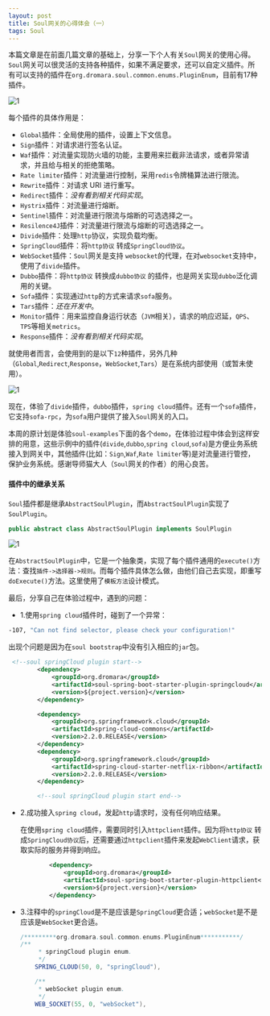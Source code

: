 ```yaml
---
layout: post
title: Soul网关的心得体会（一）
tags: Soul
---
```


本篇文章是在前面几篇文章的基础上，分享一下个人有关`Soul`网关的使用心得。`Soul`网关可以很灵活的支持各种插件，如果不满足要求，还可以自定义插件。所有可以支持的插件在`org.dromara.soul.common.enums.PluginEnum`，目前有17种插件。

![1](https://midnight2104.github.io/img/2021-1-17/1.png)

每个插件的具体作用是：

- `Global`插件：全局使用的插件，设置上下文信息。
- `Sign`插件：对请求进行签名认证。
- `Waf`插件：对流量实现防火墙的功能，主要用来拦截非法请求，或者异常请求，并且给与相关的拒绝策略。
- `Rate limiter`插件：对流量进行控制，采用`redis`令牌桶算法进行限流。
- `Rewrite`插件：对请求 URI 进行重写。
- `Redirect`插件：*没有看到相关代码实现*。
- `Hystrix`插件：对流量进行熔断。
- `Sentinel`插件：对流量进行限流与熔断的可选选择之一。
- `Resilence4J`插件：对流量进行限流与熔断的可选选择之一。
- `Divide`插件：处理`http`协议，实现负载均衡。
- `SpringCloud`插件：将`http协议` 转成`SpringCloud协议`。
- `WebSocket`插件：`Soul`网关是支持 `websocket`的代理，在对`websocket`支持中，使用了`divide`插件。
- `Dubbo`插件：将`http协议` 转换成`dubbo协议` 的插件，也是网关实现`dubbo`泛化调用的关键。
- `Sofa`插件：实现通过`http`的方式来请求`sofa`服务。
- `Tars`插件：*还在开发中*。
- `Monitor`插件：用来监控自身运行状态（`JVM`相关），请求的响应迟延，`QPS`、`TPS`等相关`metrics`。
- `Response`插件：*没有看到相关代码实现*。

就使用者而言，会使用到的是以下`12`种插件，另外几种（`Global`,`Redirect`,`Response`，`WebSocket`,`Tars`）是在系统内部使用（或暂未使用）。

![1](https://midnight2104.github.io/img/2021-1-17/2.png)

现在，体验了`divide`插件，`dubbo`插件，`spring cloud`插件。还有一个`sofa`插件，它支持`sofa-rpc`，为`sofa`用户提供了接入`Soul`网关的入口。

本周的原计划是体验`soul-examples`下面的各个`demo`，在体验过程中体会到这样安排的用意，这些示例中的插件(`divide`,`dubbo`,`spring cloud`,`sofa`)是方便业务系统接入到网关中，其他插件(比如：`Sign`,`Waf`,`Rate limiter`等)是对流量进行管控，保护业务系统。感谢导师猫大人（`Soul`网关的作者）的用心良苦。



#### 插件中的继承关系

`Soul`插件都是继承`AbstractSoulPlugin`，而`AbstractSoulPlugin`实现了`SoulPlugin`。

```java
public abstract class AbstractSoulPlugin implements SoulPlugin
```

![1](https://midnight2104.github.io/img/2021-1-17/3.png)

在`AbstractSoulPlugin`中，它是一个抽象类，实现了每个插件通用的`execute()`方法：查找`插件->选择器->规则`。而每个插件具体怎么做，由他们自己去实现，即重写`doExecute()`方法。这里使用了`模板方法`设计模式。



最后，分享自己在体验过程中，遇到的问题：

- 1.使用`spring cloud`插件时，碰到了一个异常：

```sh
-107, "Can not find selector, please check your configuration!"
```

​		出现个问题是因为在`soul bootstrap`中没有引入相应的`jar`包。

```xml
 <!--soul springCloud plugin start-->
        <dependency>
            <groupId>org.dromara</groupId>
            <artifactId>soul-spring-boot-starter-plugin-springcloud</artifactId>
            <version>${project.version}</version>
        </dependency>

        <dependency>
            <groupId>org.springframework.cloud</groupId>
            <artifactId>spring-cloud-commons</artifactId>
            <version>2.2.0.RELEASE</version>
        </dependency>
        <dependency>
            <groupId>org.springframework.cloud</groupId>
            <artifactId>spring-cloud-starter-netflix-ribbon</artifactId>
            <version>2.2.0.RELEASE</version>
        </dependency>

        <!--soul springCloud plugin start end-->
```

- 2.成功接入`spring cloud`，发起`http`请求时，没有任何响应结果。

  在使用`spring cloud`插件，需要同时引入`httpclient`插件。因为将`http协议` 转成`SpringCloud协议`后，还需要通过`httpclient`插件来发起`WebClient`请求，获取实际的服务并得到响应。

  ```xml
          <dependency>
              <groupId>org.dromara</groupId>
              <artifactId>soul-spring-boot-starter-plugin-httpclient</artifactId>
              <version>${project.version}</version>
          </dependency>
  ```

- 3.注释中的`springCloud`是不是应该是`SpringCloud`更合适；`webSocket`是不是应该是`WebSocket`更合适。

  ```java
  /*********org.dromara.soul.common.enums.PluginEnum***********/   
  /**
       * springCloud plugin enum.
       */
      SPRING_CLOUD(50, 0, "springCloud"),
  
      /**
       * webSocket plugin enum.
       */
      WEB_SOCKET(55, 0, "webSocket"),
  ```

  